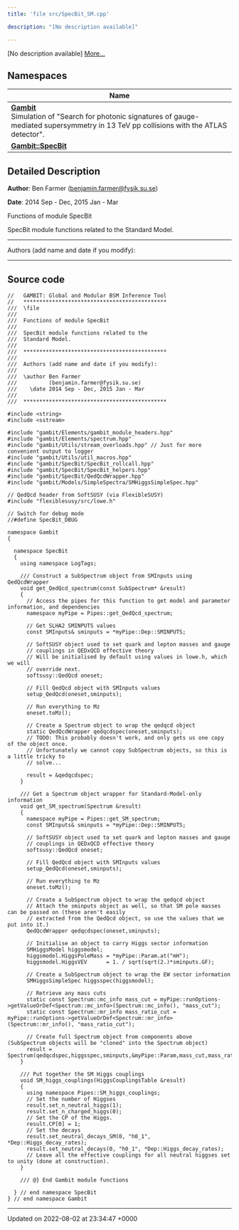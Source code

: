 ```yaml
---
title: 'file src/SpecBit_SM.cpp'

description: "[No description available]"

---
```







[No description available] [More...](#detailed-description)

## Namespaces

| Name           |
| -------------- |
| **[Gambit](/documentation/code/colliderbit_development/namespaces/namespacegambit/)** <br>Simulation of "Search for photonic signatures of gauge-mediated supersymmetry in 13 TeV pp collisions with the ATLAS detector".  |
| **[Gambit::SpecBit](/documentation/code/colliderbit_development/namespaces/namespacegambit_1_1specbit/)**  |

## Detailed Description


**Author**: Ben Farmer ([benjamin.farmer@fysik.su.se](mailto:benjamin.farmer@fysik.su.se)) 

**Date**: 2014 Sep - Dec, 2015 Jan - Mar

Functions of module SpecBit

SpecBit module functions related to the Standard Model.



------------------

Authors (add name and date if you modify):



------------------




## Source code

```
//   GAMBIT: Global and Modular BSM Inference Tool
//   *********************************************
///  \file
///
///  Functions of module SpecBit
///
///  SpecBit module functions related to the
///  Standard Model.
///
///  *********************************************
///
///  Authors (add name and date if you modify):
///
///  \author Ben Farmer
///          (benjamin.farmer@fysik.su.se)
///    \date 2014 Sep - Dec, 2015 Jan - Mar
///
///  *********************************************

#include <string>
#include <sstream>

#include "gambit/Elements/gambit_module_headers.hpp"
#include "gambit/Elements/spectrum.hpp"
#include "gambit/Utils/stream_overloads.hpp" // Just for more convenient output to logger
#include "gambit/Utils/util_macros.hpp"
#include "gambit/SpecBit/SpecBit_rollcall.hpp"
#include "gambit/SpecBit/SpecBit_helpers.hpp"
#include "gambit/SpecBit/QedQcdWrapper.hpp"
#include "gambit/Models/SimpleSpectra/SMHiggsSimpleSpec.hpp"

// QedQcd header from SoftSUSY (via FlexibleSUSY)
#include "flexiblesusy/src/lowe.h"

// Switch for debug mode
//#define SpecBit_DBUG

namespace Gambit
{

  namespace SpecBit
  {
    using namespace LogTags;

    /// Construct a SubSpectrum object from SMInputs using QedQcdWrapper
    void get_QedQcd_spectrum(const SubSpectrum* &result)
    {
      // Access the pipes for this function to get model and parameter information, and dependencies
      namespace myPipe = Pipes::get_QedQcd_spectrum;

      // Get SLHA2 SMINPUTS values
      const SMInputs& sminputs = *myPipe::Dep::SMINPUTS;

      // SoftSUSY object used to set quark and lepton masses and gauge
      // couplings in QEDxQCD effective theory
      // Will be initialised by default using values in lowe.h, which we will
      // override next.
      softsusy::QedQcd oneset;

      // Fill QedQcd object with SMInputs values
      setup_QedQcd(oneset,sminputs);

      // Run everything to Mz
      oneset.toMz();

      // Create a Spectrum object to wrap the qedqcd object
      static QedQcdWrapper qedqcdspec(oneset,sminputs);
      // TODO: This probably doesn't work, and only gets us one copy of the object once.
      // Unfortunately we cannot copy SubSpectrum objects, so this is a little tricky to
      // solve...

      result = &qedqcdspec;
    }

    /// Get a Spectrum object wrapper for Standard-Model-only information
    void get_SM_spectrum(Spectrum &result)
    {
      namespace myPipe = Pipes::get_SM_spectrum;
      const SMInputs& sminputs = *myPipe::Dep::SMINPUTS;

      // SoftSUSY object used to set quark and lepton masses and gauge
      // couplings in QEDxQCD effective theory
      softsusy::QedQcd oneset;

      // Fill QedQcd object with SMInputs values
      setup_QedQcd(oneset,sminputs);

      // Run everything to Mz
      oneset.toMz();

      // Create a SubSpectrum object to wrap the qedqcd object
      // Attach the sminputs object as well, so that SM pole masses can be passed on (these aren't easily
      // extracted from the QedQcd object, so use the values that we put into it.)
      QedQcdWrapper qedqcdspec(oneset,sminputs);

      // Initialise an object to carry Higgs sector information
      SMHiggsModel higgsmodel;
      higgsmodel.HiggsPoleMass = *myPipe::Param.at("mH");
      higgsmodel.HiggsVEV      = 1. / sqrt(sqrt(2.)*sminputs.GF);

      // Create a SubSpectrum object to wrap the EW sector information
      SMHiggsSimpleSpec higgsspec(higgsmodel);

      // Retrieve any mass cuts
      static const Spectrum::mc_info mass_cut = myPipe::runOptions->getValueOrDef<Spectrum::mc_info>(Spectrum::mc_info(), "mass_cut");
      static const Spectrum::mr_info mass_ratio_cut = myPipe::runOptions->getValueOrDef<Spectrum::mr_info>(Spectrum::mr_info(), "mass_ratio_cut");

      // Create full Spectrum object from components above (SubSpectrum objects will be "cloned" into the Spectrum object)
      result = Spectrum(qedqcdspec,higgsspec,sminputs,&myPipe::Param,mass_cut,mass_ratio_cut);
    }

    /// Put together the SM Higgs couplings
    void SM_higgs_couplings(HiggsCouplingsTable &result)
    {
      using namespace Pipes::SM_higgs_couplings;
      // Set the number of Higgses
      result.set_n_neutral_higgs(1);
      result.set_n_charged_higgs(0);
      // Set the CP of the Higgs.
      result.CP[0] = 1;
      // Set the decays
      result.set_neutral_decays_SM(0, "h0_1", *Dep::Higgs_decay_rates);
      result.set_neutral_decays(0, "h0_1", *Dep::Higgs_decay_rates);
      // Leave all the effective couplings for all neutral higgses set to unity (done at construction).
    }

    /// @} End Gambit module functions

  } // end namespace SpecBit
} // end namespace Gambit
```


-------------------------------

Updated on 2022-08-02 at 23:34:47 +0000
